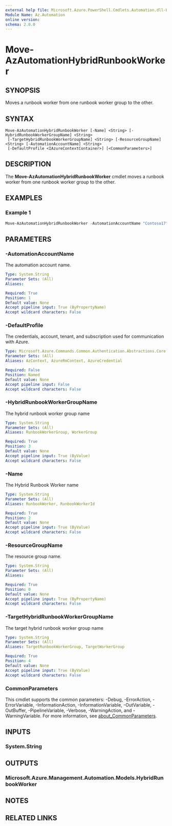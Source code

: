 ```yaml
---
external help file: Microsoft.Azure.PowerShell.Cmdlets.Automation.dll-Help.xml
Module Name: Az.Automation
online version:
schema: 2.0.0
---
```


# Move-AzAutomationHybridRunbookWorker

## SYNOPSIS
Moves a runbook worker from one runbook worker group to the other.

## SYNTAX

```
Move-AzAutomationHybridRunbookWorker [-Name] <String> [-HybridRunbookWorkerGroupName] <String>
 [-TargetHybridRunbookWorkerGroupName] <String> [-ResourceGroupName] <String> [-AutomationAccountName] <String>
 [-DefaultProfile <IAzureContextContainer>] [<CommonParameters>]
```

## DESCRIPTION
The **Move-AzAutomationHybridRunbookWorker** cmdlet moves a runbook worker from one runbook worker group to the other.

## EXAMPLES

### Example 1
```powershell
Move-AzAutomationHybridRunbookWorker -AutomationAccountName "Contoso17" -Name "RunbookWorkerName" -HybridRunbookWorkerGroupName "RunbookWorkerGroupName" -TargetHybridRunbookWorkerGroupName "TargetHybridRunbookWorkerGroupName" -ResourceGroupName 
```

## PARAMETERS

### -AutomationAccountName
The automation account name.

```yaml
Type: System.String
Parameter Sets: (All)
Aliases:

Required: True
Position: 1
Default value: None
Accept pipeline input: True (ByPropertyName)
Accept wildcard characters: False
```

### -DefaultProfile
The credentials, account, tenant, and subscription used for communication with Azure.

```yaml
Type: Microsoft.Azure.Commands.Common.Authentication.Abstractions.Core.IAzureContextContainer
Parameter Sets: (All)
Aliases: AzContext, AzureRmContext, AzureCredential

Required: False
Position: Named
Default value: None
Accept pipeline input: False
Accept wildcard characters: False
```

### -HybridRunbookWorkerGroupName
The hybrid runbook worker group name

```yaml
Type: System.String
Parameter Sets: (All)
Aliases: RunbookWorkerGroup, WorkerGroup

Required: True
Position: 3
Default value: None
Accept pipeline input: True (ByValue)
Accept wildcard characters: False
```

### -Name
The Hybrid Runbook Worker name

```yaml
Type: System.String
Parameter Sets: (All)
Aliases: RunbookWorker, RunbookWorkerId

Required: True
Position: 2
Default value: None
Accept pipeline input: True (ByValue)
Accept wildcard characters: False
```

### -ResourceGroupName
The resource group name.

```yaml
Type: System.String
Parameter Sets: (All)
Aliases:

Required: True
Position: 0
Default value: None
Accept pipeline input: True (ByPropertyName)
Accept wildcard characters: False
```

### -TargetHybridRunbookWorkerGroupName
The target hybrid runbook worker group name

```yaml
Type: System.String
Parameter Sets: (All)
Aliases: TargetRunbookWorkerGroup, TargetWorkerGroup

Required: True
Position: 4
Default value: None
Accept pipeline input: True (ByValue)
Accept wildcard characters: False
```

### CommonParameters
This cmdlet supports the common parameters: -Debug, -ErrorAction, -ErrorVariable, -InformationAction, -InformationVariable, -OutVariable, -OutBuffer, -PipelineVariable, -Verbose, -WarningAction, and -WarningVariable. For more information, see [about_CommonParameters](http://go.microsoft.com/fwlink/?LinkID=113216).

## INPUTS

### System.String

## OUTPUTS

### Microsoft.Azure.Management.Automation.Models.HybridRunbookWorker

## NOTES

## RELATED LINKS
